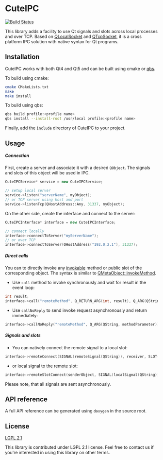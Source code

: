 # CuteIPC
[![Build Status](https://travis-ci.org/dept2/CuteIPC.svg?branch=master)](https://travis-ci.org/dept2/CuteIPC)

This library adds a facility to use Qt signals and slots across local processes and over TCP.
Based on [QLocalSocket](http://doc.qt.io/qt-5/qlocalsocket.html) and [QTcpSocket](http://doc.qt.io/qt-5/qtcpsocket.html), it is a cross platform IPC solution with native syntax for Qt programs.

## Installation
CuteIPC works with both Qt4 and Qt5 and can be built using cmake or [qbs](doc.qt.io/qbs/).

To build using cmake:
```sh
cmake CMakeLists.txt
make
make install
```

To build using qbs:
```sh
qbs build profile:<profile name> 
qbs install --install-root /usr/local profile:<profile name>
```

Finally, add the `include` directory of CuteIPC to your project.


## Usage

##### Connection

First, create a server and associate it with a desired `QObject`.
The signals and slots of this object will be used in IPC.
``` cpp
CuteIPCService* service = new CuteIPCService;

// setup local server
service->listen("serverName", myObject);
// or TCP server using host and port
service->listenTcp(QHostAddress::Any, 31337, myObject);
```

On the other side, create the interface and connect to the server: 
``` cpp
CuteIPCInterface* interface = new CuteIPCInterface;

// connect locally
interface->connectToServer("myServerName");
// or over TCP
interface->connectToServer(QHostAddress("192.0.2.1"), 31337);
```

##### Direct calls
You can to directly invoke any [invokable](http://doc.qt.io/qt-5/qobject.html#Q_INVOKABLE) method or public slot of the corresponding object.
The syntax is similar to [QMetaObject::invokeMethod](http://doc.qt.io/qt-5/qmetaobject.html#invokeMethod).

* Use `call` method to invoke synchronously and wait for result in the event loop:
``` cpp
int result;
interface->call("remoteMethod", Q_RETURN_ARG(int, result), Q_ARG(QString, methodParameter));
```

* Use `callNoReply` to send invoke request asynchronously and return immediately:
``` cpp
interface->callNoReply("remoteMethod", Q_ARG(QString, methodParameter));
```

##### Signals and slots
* You can natively connect the remote signal to a local slot:
``` cpp
interface->remoteConnect(SIGNAL(remoteSignal(QString)), receiver, SLOT(receiverSlot(QString)));
```

* or local signal to the remote slot:
``` cpp
interface->remoteSlotConnect(senderObject, SIGNAL(localSignal(QString)), SLOT(remoteSlot(QString)));
```

Please note, that all signals are sent asynchronously.

## API reference
A full API reference can be generated using `doxygen` in the source root.

## License
[LGPL 2.1](https://www.gnu.org/licenses/old-licenses/lgpl-2.1.html)

This library is contributed under LGPL 2.1 license. Feel free to contact us if you're interested in using this library on other terms.
